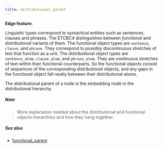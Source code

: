 ```yaml
---
title: distributional_parent
---
```


**Edge feature**.

Linguistic types correspond to syntactical entities such as sentences, clauses and phrases.
The ETCBC4 distinguishes between *functional* and *distributional* variants of them.
The functional object types are `sentence`, `clause`, and `phrase`.
They correspond to possibly discontinuous stretches of text that function as a unit.
The distributional object types are `sentence_atom`, `clause_atom`, and `phrase_atom`.
They are continuous stretches of text within their functional counterparts.
So the functional objects consist of sequences of the corresponding distributional objects, and any gaps in
the functional object fall neatly between their distributional atoms.

The distributional parent of a node is the embedding node in the distributional hierarchy.

##### Note
> More explanation needed about the distributional and functional objects hierarchies and how they hang together.

##### See also

* [functional_parent](functional_parent)
